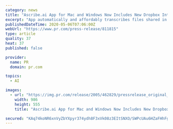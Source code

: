 ```yaml
---
category: news
title: "Ascribe.ai App for Mac and Windows Now Includes New Dropbox Integration"
excerpt: "App automatically and affordably transcribes files shared in Dropbox, with onscreen editing - ascribe.ai, a free app which represents a breakthrough in affordability for AI-driven speech transcription of video and audio,"
publishedDateTime: 2020-05-06T07:06:00Z
webUrl: "https://www.pr.com/press-release/811815"
type: article
quality: 37
heat: 37
published: false

provider:
  name: PR
  domain: pr.com

topics:
  - AI

images:
  - url: "https://img.pr.com/release/2005/462829/pressrelease_original_462829_1588600629.png"
    width: 986
    height: 555
    title: "Ascribe.ai App for Mac and Windows Now Includes New Dropbox Integration"

secured: "KAq74koNR6xnVyZbYXpyr374ydh8F3xVk08z3EItSNXO/SWPcUAu6HZaFHhFgTtlE/rRtRu8dINh0v75g/51e7rdaNsr57wpelUL5zLJGw52iPT2HGxuAZmuIQzvg6rTGbOQ0soNqoFd22usxeRmM3jnFEKydXw5lrxgkCO4lL7kpvPrlm0BpFY50zgGh4I3soYwueYDZQyt49fc04XCbbefooxjUuPU8qAHHZ+Mc8kO3Bd/+9I5Nn7JVgj8ZS8Wt5N+ql8epFQlmvoA470svTZLLhFccpdWQoEn4dT2g93oiYrt9WQkfOuVb/pr04IuKhMs2dynM/Gn7EvjoMt2qW73Q4IdXIJgmSLSYllKvHZimxbuYitHP+gJz+ONGCJqsXnoJ3k5vk2mIqpQnlFezQfARMzogbZMjLdToHcm9y6RINCN/76VP73hH/OKNDMm3/OFMce8L2RB/f053FINQIlbpHnPe9ysiJ7vm5Kt7L4=;xlnkknbrZwYAtIxZ5l14Fg=="
---
```


